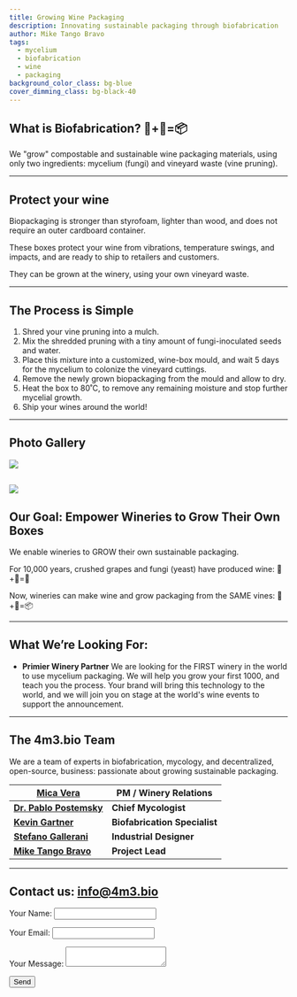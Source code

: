 ```yaml
---
title: Growing Wine Packaging
description: Innovating sustainable packaging through biofabrication
author: Mike Tango Bravo
tags:
  - mycelium
  - biofabrication
  - wine
  - packaging
background_color_class: bg-blue
cover_dimming_class: bg-black-40
---
```


## What is Biofabrication? 🍄+🍇=📦

We "grow" compostable and sustainable wine packaging materials, using only two ingredients: mycelium (fungi) and vineyard waste (vine pruning).

---

## Protect your wine

Biopackaging is stronger than styrofoam, lighter than wood, and does not require an outer cardboard container. 

These boxes protect your wine from vibrations, temperature swings, and impacts, and are ready to ship to retailers and customers.

They can be grown at the winery, using your own vineyard waste.

---

## The Process is Simple

1. Shred your vine pruning into a mulch.
2. Mix the shredded pruning with a tiny amount of fungi-inoculated seeds and water.
3. Place this mixture into a customized, wine-box mould, and wait 5 days for the mycelium to colonize the vineyard cuttings. 
4. Remove the newly grown biopackaging from the mould and allow to dry.
5. Heat the box to 80˚C, to remove any remaining moisture and stop further mycelial growth.
6. Ship your wines around the world!

---

## Photo Gallery


![](images/fotos/telegram-cloud-photo-size-1-5017394165876633091-y.jpg)

![](images/fotos/IMG_3297.JPG)
---

## Our Goal: Empower Wineries to Grow Their Own Boxes

We enable wineries to GROW their own sustainable packaging.

For 10,000 years, crushed grapes and fungi (yeast) have produced wine: 🍄+🍇=🍷

Now, wineries can make wine and grow packaging from the SAME vines: 🍄+🍇=📦

---

## What We’re Looking For:

- **Primier Winery Partner** We are looking for the FIRST winery in the world to use mycelium packaging. We will help you grow your first 1000, and teach you the process. Your brand will bring this technology to the world, and we will join you on stage at the world's wine events to support the announcement. 
---

## The 4m3.bio Team

We are a team of experts in biofabrication, mycology, and decentralized, open-source, business: passionate about growing sustainable packaging.


| [Mica Vera](https://www.linkedin.com/in/mica-vera-fernández-0b136a1/)          | PM / Winery Relations     |
| ------------------------------------------------------------------------------ | ------------------------- |
| **[Dr. Pablo Postemsky](https://www.linkedin.com/in/pablo-d-postemsky-70009896/)** | **Chief Mycologist**          |
| **[Kevin Gartner](https://youtu.be/dQw4w9WgXcQ?si=-2hPaneFe2LBzwxd)**              | **Biofabrication Specialist** |
| **[Stefano Gallerani ](https://www.linkedin.com/in/stefano-gallerani-8836001a0/)** | **Industrial Designer**       |
| **[Mike Tango Bravo](https://www.linkedin.com/in/barrowmike/)**                    | **Project Lead**              |

---

## Contact us: info@4m3.bio

<form name="contact" method="POST" data-netlify="true">
  <input type="hidden" name="form-name" value="contact">
  <p><label>Your Name: <input type="text" name="name"></label></p>
  <p><label>Your Email: <input type="email" name="email"></label></p>
  <p><label>Your Message: <textarea name="message"></textarea></label></p>
  <p><button type="submit">Send</button></p>
</form>

